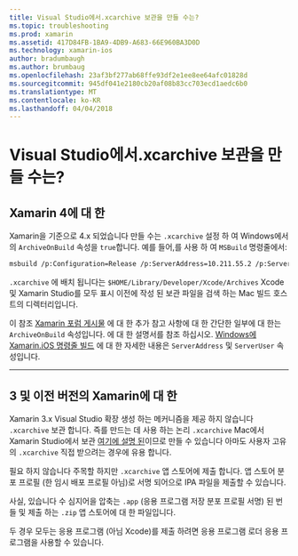 ```yaml
---
title: Visual Studio에서.xcarchive 보관을 만들 수는?
ms.topic: troubleshooting
ms.prod: xamarin
ms.assetid: 417D84FB-1BA9-4DB9-A683-66E960BA3D0D
ms.technology: xamarin-ios
author: bradumbaugh
ms.author: brumbaug
ms.openlocfilehash: 23af3bf277ab68ffe93df2e1ee8ee64afc01828d
ms.sourcegitcommit: 945df041e2180cb20af08b83cc703ecd1aedc6b0
ms.translationtype: MT
ms.contentlocale: ko-KR
ms.lasthandoff: 04/04/2018
---
```

# <a name="is-it-possible-to-create-a-xcarchive-archive-from-visual-studio"></a>Visual Studio에서.xcarchive 보관을 만들 수는?

## <a name="for-xamarin-4"></a>Xamarin 4에 대 한

Xamarin을 기준으로 4.x 되었습니다 만들 수는 `.xcarchive` 설정 하 여 Windows에서의 `ArchiveOnBuild` 속성을 `true`합니다. 예를 들어,를 사용 하 여 `MSBuild` 명령줄에서:

```bash
msbuild /p:Configuration=Release /p:ServerAddress=10.211.55.2 /p:ServerUser=xamUser /p:Platform=iPhone /p:ArchiveOnBuild=true /t:"Build" MyProject.csproj
```

`.xcarchive` 에 배치 됩니다는 `$HOME/Library/Developer/Xcode/Archives` Xcode 및 Xamarin Studio를 모두 표시 이전에 작성 된 보관 파일을 검색 하는 Mac 빌드 호스트의 디렉터리입니다.

이 참조 [Xamarin 포럼 게시물](https://forums.xamarin.com/discussion/comment/156635/#Comment_156635) 에 대 한 추가 참고 사항에 대 한 간단한 일부에 대 한는 `ArchiveOnBuild` 속성입니다. 에 대 한 설명서를 참조 하십시오. [Windows에 Xamarin.iOS 명령줄 빌드](~/ios/get-started/installation/windows/connecting-to-mac/index.md) 에 대 한 자세한 내용은 `ServerAddress` 및 `ServerUser` 속성입니다.

* * *

## <a name="for-xamarin-3-and-earlier"></a>3 및 이전 버전의 Xamarin에 대 한

Xamarin 3.x Visual Studio 확장 생성 하는 메커니즘을 제공 하지 않습니다 `.xcarchive` 보관 합니다. 즉를 만드는 데 사용 하는 논리 `.xcarchive` Mac에서 Xamarin Studio에서 보관 [여기에 설명 된](https://bugzilla.xamarin.com/show_bug.cgi?id=35#c5)이므로 만들 수 있습니다 아마도 사용자 고유의 `.xcarchive` 직접 받으려는 경우에 유용 합니다.

필요 하지 않습니다 주목할 하지만 `.xcarchive` 앱 스토어에 제출 합니다. 앱 스토어 분포 프로필 (한 임시 배포 프로필 아님)로 서명 되어으로 IPA 파일을 제출할 수 있습니다.

사실, 있습니다 수 심지어을 압축는 `.app` (응용 프로그램 저장 분포 프로필 서명) 된 번들 및 제출 하는 `.zip` 앱 스토어에 대 한 파일입니다.

두 경우 모두는 응용 프로그램 (아님 Xcode)를 제출 하려면 응용 프로그램 로더 응용 프로그램을 사용할 수 있습니다.

